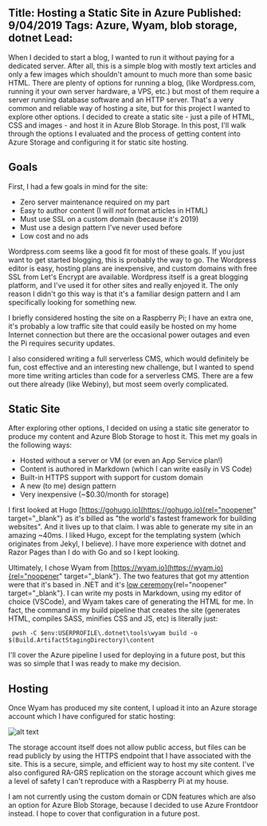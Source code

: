 Title: Hosting a Static Site in Azure
Published: 9/04/2019
Tags: Azure, Wyam, blob storage, dotnet
Lead: 
---

When I decided to start a blog, I wanted to run it without paying for a dedicated server. After all, this is a simple blog with mostly text articles and only a few images which shouldn't amount to much more than some basic HTML. There are plenty of options for running a blog, (like Wordpress.com, running it your own server hardware, a VPS, etc.) but most of them require a server running database software and an HTTP server. That's a very common and reliable way of hosting a site, but for this project I  wanted to explore other options. I decided to create a static site -  just a pile of HTML, CSS and images - and host it in Azure Blob Storage. In this post, I'll walk through the options I evaluated and the process of getting content into Azure Storage and configuring it for static site hosting.

## Goals
First, I had a few goals in mind for the site:

* Zero server maintenance required on my part
* Easy to author content (I will *not* format articles in HTML)
* Must use SSL on a custom domain (because it's 2019)
* Must use a design pattern I've never used before
* Low cost and no ads

Wordpress.com seems like a good fit for most of these goals. If you just want to get started blogging, this is probably the way to go. The Wordpress editor is easy, hosting plans are inexpensive, and custom domains with free SSL from Let's Encrypt are available. Wordpress itself is a great blogging platform, and I've used it for other sites and really enjoyed it. The only reason I didn't go this way is that it's a familiar design pattern and I am specifically looking for something new.

I briefly considered hosting the site on a Raspberry Pi; I have an extra one, it's probably a low traffic site that could easily be hosted on my home Internet connection but there are the occasional power outages and even the Pi requires security updates.

I also considered writing a full serverless CMS, which would definitely be fun, cost effective and an interesting new challenge, but I wanted to spend more time writing articles than code for a serverless CMS. There are a few out there already (like Webiny), but most seem overly complicated.

## Static Site

After exploring other options, I decided on using a static site generator to produce my content and Azure Blob Storage to host it. This met my goals in the following ways:

* Hosted without a server or VM (or even an App Service plan!)
* Content is authored in Markdown (which I can write easily in VS Code)
* Built-in HTTPS support with support for custom domain
* A new (to me) design pattern
* Very inexpensive (~$0.30/month for storage)

I first looked at Hugo [https://gohugo.io](https://gohugo.io){rel="noopener" target="_blank"} as it's billed as "the world's fastest framework for building websites". And it lives up to that claim. I was able to generate my site in an amazing ~40ms. I liked Hugo, except for the templating system (which originates from Jekyl, I believe). I have more experience with dotnet and Razor Pages than I do with Go and so I kept looking.

Ultimately, I chose Wyam from [https://wyam.io](https://wyam.io){rel="noopener" target="_blank"}. The two features that got my attention were that it's based in .NET and it's [low ceremony](https://wyam.io/docs/usage/obtaining){rel="noopener" target="_blank"}. I can write my posts in Markdown, using my editor of choice (VSCode), and Wyam takes care of generating the HTML for me. In fact, the command in my build pipeline that creates the site (generates HTML, compiles SASS, minifies CSS and JS, etc) is literally just:

```pwsh
 pwsh -C $env:USERPROFILE\.dotnet\tools\wyam build -o $(Build.ArtifactStagingDirectory)\content
 ```

I'll cover the Azure pipeline I used for deploying in a future post, but this was so simple that I was ready to make my decision.

## Hosting
Once Wyam has produced my site content, I upload it into an Azure storage account which I have configured for static hosting:

![alt text](/images/mbdotnet-azure-storage-account.png "storage account config screenshot")

The storage account itself does not allow public access, but files can be read publicly by using the HTTPS endpoint that I have associated with the site. This is a secure, simple, and efficient way to host my site content. I've also configured RA-GRS replication on the storage account which gives me a level of safety I can't reproduce with a Raspberry Pi at my house.

I am not currently using the custom domain or CDN features which are also an option for Azure Blob Storage, because I decided to use Azure Frontdoor instead. I hope to cover that configuration in a future post.
